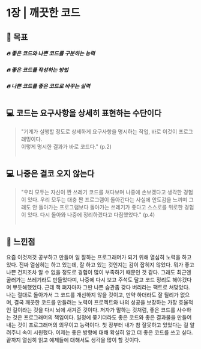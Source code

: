 # 1장 | 깨끗한 코드

## 🚩 목표

##### 🔥 좋은 코드와 나쁜 코드를 구분하는 능력
##### 🔥 좋은 코드를 작성하는 방법
##### 🔥 나쁜 코드를 좋은 코드로 바꾸는 실력<br><br>


## 💻 코드는 요구사항을 상세히 표현하는 수단이다

> "기계가 실행할 정도로 상세하게 요구사항을 명시하는 작업, 바로 이것이 프로그래밍이다.<br>
> 이렇게 명시한 결과가 바로 코드다." (p.2)<br><br>

## 💻 나중은 결코 오지 않는다

> "우리 모두는 자신이 짠 쓰레기 코드를 쳐다보며 나중에 손보겠다고 생각한 경험이 있다. 우리 모두는 대충 짠 프로그램이 돌아간다는 사실에 안도감을 느끼며 그래도 안 돌아가는 프로그램보다 돌아가는 쓰레기가 좋다고 스스로를 위로한 경험이 있다. 다시 돌아와 나중에 정리하겠다고 다짐했었다." (p.4)<br><br>

## 📝 느낀점

요즘 이것저것 공부하고 만들며 일 잘하는 프로그래머가 되기 위해 열심히 노력을 하고 있다. 진짜 열심히는 하고 있는데, 잘 하고 있는 것인지는 감이 잡히지 않았다. 뭐가 좋고 나쁜 건지조차 알 수 없을 정도로 경험이 많이 부족하기 때문인 것 같다. 그래도 최근엔 굴러가는 쓰레기라도 만들었다며, 나중에 다시 보고 주석도 달고 코드 정리도 해야겠다며 뿌듯해했었다. 근데 책 펴자마자 그딴 나쁜 습관좀 갖다 버리라는 팩트로 쳐맞았다. 나는 절대로 돌아가서 그 코드를 개선하지 않을 것이고, 만약 하더라도 잘 될리가 없으며, 결국 깨끗한 코드를 만들려는 노력이 프로젝트와 나의 성공을 보장하는 가장 효율적인 길이라는 것을 다시 뇌에 새겨준 것이다. 저자가 말하는 것처럼, 좋은 코드를 사수하는 것은 프로그래머의 책임이다. 일정에 쫓기더라도 좋은 코드와 좋은 결과물을 만들어내는 것이 프로그래머의 의무이고 능력이다. 첫 장부터 내가 참 잘못하고 있었다는 걸 알려주니 속이 시원했다. 이제는 좋은 방향에 대해 확실히 알고 더 좋은 코드를 쓰고 싶다. 끝까지 열심히 읽고 예제들에 대해서도 생각을 많이 할 것이다.

